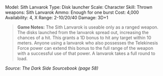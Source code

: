 Model: Sith Lanvarok
Type: Disk launcher
Scale: Character
Skill: Thrown weapons: Sith Lanvarok
Ammo: Enough for one burst
Cost: 4,000
Availability: 4, X
Range: 2-10/20/40
Damage: 3D+1

> **Game Notes:** 
> The Sith Lanvarok is useable only as a ranged weapon. The disks launched from the lanvarok spread out, increasing the chances of a hit. This grants a 1D bonus to hit any target within 10 meters. Anyone using a lanvarok who also possesses the Telekinesis Force power can extend this bonus to the full range of the weapon with a successful use of that power. A lanvarok takes a full round to load.

*Source: The Dark Side Sourcebook (page 58)*